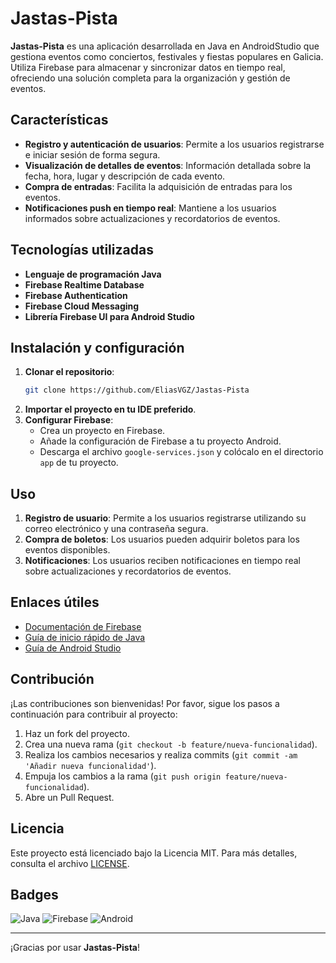 # **Jastas-Pista**
**Jastas-Pista** es una aplicación desarrollada en Java en AndroidStudio que gestiona eventos como conciertos, festivales y fiestas populares en Galicia. Utiliza Firebase para almacenar y sincronizar datos en tiempo real, ofreciendo una solución completa para la organización y gestión de eventos.

## **Características**
- **Registro y autenticación de usuarios**: Permite a los usuarios registrarse e iniciar sesión de forma segura.
- **Visualización de detalles de eventos**: Información detallada sobre la fecha, hora, lugar y descripción de cada evento.
- **Compra de entradas**: Facilita la adquisición de entradas para los eventos.
- **Notificaciones push en tiempo real**: Mantiene a los usuarios informados sobre actualizaciones y recordatorios de eventos.

## **Tecnologías utilizadas**
- **Lenguaje de programación Java**
- **Firebase Realtime Database** 
- **Firebase Authentication**
- **Firebase Cloud Messaging**
- **Librería Firebase UI para Android Studio**

## **Instalación y configuración**
1. **Clonar el repositorio**:
    ```sh
    git clone https://github.com/EliasVGZ/Jastas-Pista
    ```
2. **Importar el proyecto en tu IDE preferido**.
3. **Configurar Firebase**:
    - Crea un proyecto en Firebase.
    - Añade la configuración de Firebase a tu proyecto Android.
    - Descarga el archivo `google-services.json` y colócalo en el directorio `app` de tu proyecto.

## **Uso**
1. **Registro de usuario**: Permite a los usuarios registrarse utilizando su correo electrónico y una contraseña segura.
2. **Compra de boletos**: Los usuarios pueden adquirir boletos para los eventos disponibles.
3. **Notificaciones**: Los usuarios reciben notificaciones en tiempo real sobre actualizaciones y recordatorios de eventos.

## **Enlaces útiles**
- [Documentación de Firebase](https://firebase.google.com/docs)
- [Guía de inicio rápido de Java](https://docs.oracle.com/javase/tutorial/getStarted/index.html)
- [Guía de Android Studio](https://developer.android.com/studio/intro)

## **Contribución**
¡Las contribuciones son bienvenidas! Por favor, sigue los pasos a continuación para contribuir al proyecto:
1. Haz un fork del proyecto.
2. Crea una nueva rama (`git checkout -b feature/nueva-funcionalidad`).
3. Realiza los cambios necesarios y realiza commits (`git commit -am 'Añadir nueva funcionalidad'`).
4. Empuja los cambios a la rama (`git push origin feature/nueva-funcionalidad`).
5. Abre un Pull Request.

## **Licencia**
Este proyecto está licenciado bajo la Licencia MIT. Para más detalles, consulta el archivo [LICENSE](LICENSE).

## **Badges**
![Java](https://img.shields.io/badge/Java-ED8B00?style=for-the-badge&logo=java&logoColor=white)
![Firebase](https://img.shields.io/badge/firebase-ffca28?style=for-the-badge&logo=firebase&logoColor=black)
![Android](https://img.shields.io/badge/Android-3DDC84?style=for-the-badge&logo=android&logoColor=white)

---

¡Gracias por usar **Jastas-Pista**! 
